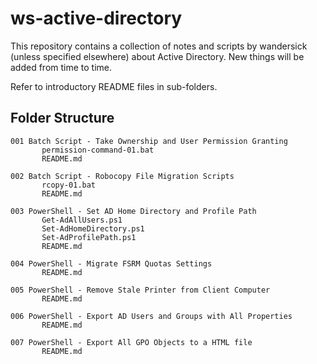 # ws-active-directory

This repository contains a collection of notes and scripts by wandersick (unless specified elsewhere) about Active Directory. New things will be added from time to time.

Refer to introductory README files in sub-folders.

## Folder Structure

```
001 Batch Script - Take Ownership and User Permission Granting
       permission-command-01.bat
       README.md

002 Batch Script - Robocopy File Migration Scripts
       rcopy-01.bat
       README.md

003 PowerShell - Set AD Home Directory and Profile Path
       Get-AdAllUsers.ps1
       Set-AdHomeDirectory.ps1
       Set-AdProfilePath.ps1
       README.md

004 PowerShell - Migrate FSRM Quotas Settings
       README.md

005 PowerShell - Remove Stale Printer from Client Computer
       README.md

006 PowerShell - Export AD Users and Groups with All Properties
       README.md

007 PowerShell - Export All GPO Objects to a HTML file
       README.md
```
